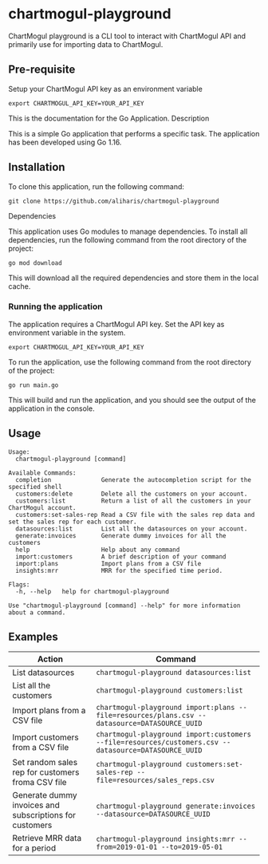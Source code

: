 # chartmogul-playground

ChartMogul playground is a CLI tool to interact with ChartMogul API and primarily use for importing data to ChartMogul.

## Pre-requisite

Setup your ChartMogul API key as an environment variable

`export CHARTMOGUL_API_KEY=YOUR_API_KEY`

This is the documentation for the Go Application.
Description

This is a simple Go application that performs a specific task. The application has been developed using Go 1.16.

## Installation

To clone this application, run the following command:

`git clone https://github.com/aliharis/chartmogul-playground`

Dependencies

This application uses Go modules to manage dependencies. To install all dependencies, run the following command from the root directory of the project:

`go mod download`

This will download all the required dependencies and store them in the local cache.

### Running the application

The application requires a ChartMogul API key. Set the API key as environment variable in the system.

`export CHARTMOGUL_API_KEY=YOUR_API_KEY`

To run the application, use the following command from the root directory of the project:

`go run main.go`

This will build and run the application, and you should see the output of the application in the console.

## Usage

```
Usage:
  chartmogul-playground [command]

Available Commands:
  completion              Generate the autocompletion script for the specified shell
  customers:delete        Delete all the customers on your account.
  customers:list          Return a list of all the customers in your ChartMogul account.
  customers:set-sales-rep Read a CSV file with the sales rep data and set the sales rep for each customer.
  datasources:list        List all the datasources on your account.
  generate:invoices       Generate dummy invoices for all the customers
  help                    Help about any command
  import:customers        A brief description of your command
  import:plans            Import plans from a CSV file
  insights:mrr            MRR for the specified time period.

Flags:
  -h, --help   help for chartmogul-playground

Use "chartmogul-playground [command] --help" for more information about a command.
```

## Examples

| Action                                                  | Command                                                                                              |
| ------------------------------------------------------- | ---------------------------------------------------------------------------------------------------- |
| List datasources                                        | `chartmogul-playground datasources:list`                                                             |
| List all the customers                                  | `chartmogul-playground customers:list`                                                               |
| Import plans from a CSV file                            | `chartmogul-playground import:plans --file=resources/plans.csv --datasource=DATASOURCE_UUID`         |
| Import customers from a CSV file                        | `chartmogul-playground import:customers --file=resources/customers.csv --datasource=DATASOURCE_UUID` |
| Set random sales rep for customers froma CSV file       | `chartmogul-playground customers:set-sales-rep --file=resources/sales_reps.csv`                      |
| Generate dummy invoices and subscriptions for customers | `chartmogul-playground generate:invoices --datasource=DATASOURCE_UUID`                               |
| Retrieve MRR data for a period                          | `chartmogul-playground insights:mrr --from=2019-01-01 --to=2019-05-01`                               |
